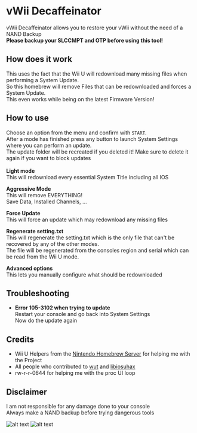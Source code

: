 # vWii Decaffeinator

vWii Decaffeinator allows you to restore your vWii without the need of a NAND Backup  
<b>Please backup your SLCCMPT and OTP before using this tool!</b>  

## How does it work
This uses the fact that the Wii U will redownload many missing files when performing a System Update.  
So this homebrew will remove Files that can be redownloaded and forces a System Update.  
This even works while being on the latest Firmware Version!

## How to use
Choose an option from the menu and confirm with `START`.  
After a mode has finished press any button to launch System Settings where you can perform an update.  
The update folder will be recreated if you deleted it! Make sure to delete it again if you want to block updates  
<br>
<b>Light mode</b>  
This will redownload every essential System Title including all IOS
<br>

<b>Aggressive Mode</b>  
This will remove EVERYTHING!  
Save Data, Installed Channels, ...
<br>

<b>Force Update</b>  
This will force an update which may redownload any missing files
<br>

<b>Regenerate setting.txt</b>  
This will regenerate the setting.txt which is the only file that can't be recovered by any of the other modes.  
The file will be regenerated from the consoles region and serial which can be read from the Wii U mode.
<br>

<b>Advanced options</b>  
This lets you manually configure what should be redownloaded

## Troubleshooting
* <b>Error 105-3102 when trying to update</b>  
    Restart your console and go back into System Settings  
    Now do the update again

## Credits
* Wii U Helpers from the [Nintendo Homebrew Server](https://discord.gg/C29hYvh) for helping me with the Project
* All people who contributed to [wut](https://github.com/devkitPro/wut) and [libiosuhax](https://github.com/wiiu-env/libiosuhax)
* rw-r-r-0644 for helping me with the proc UI loop

## Disclaimer
I am not responsible for any damage done to your console  
Always make a NAND backup before trying dangerous tools  

![alt text](https://i.imgur.com/L6UNR8j.jpg "Main Menu")
![alt text](https://i.imgur.com/vJxtJtM.jpg "Advanced Options")